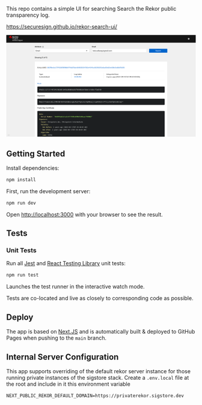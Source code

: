 This repo contains a simple UI for searching Search the Rekor public transparency log.

https://securesign.github.io/rekor-search-ui/

![Rekor UI Screenshot](assets/screenshot.png)

## Getting Started

Install dependencies:

```bash
npm install
```

First, run the development server:

```bash
npm run dev
```

Open [http://localhost:3000](http://localhost:3000) with your browser to see the result.

## Tests

### Unit Tests

Run all [Jest](https://jestjs.io/) and [React Testing Library](https://testing-library.com/docs/react-testing-library/intro) unit tests:

```bash
npm run test
```

Launches the test runner in the interactive watch mode.

Tests are co-located and live as closely to corresponding code as possible.

## Deploy

The app is based on [Next.JS](https://nextjs.org/) and is automatically built & deployed to GitHub Pages when pushing to the `main` branch.

## Internal Server Configuration

This app supports overriding of the default rekor server instance for those running private instances of the sigstore stack.
Create a `.env.local` file at the root and include in it this environment variable

```properties
NEXT_PUBLIC_REKOR_DEFAULT_DOMAIN=https://privaterekor.sigstore.dev
```
